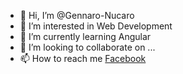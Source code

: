 - 👋 Hi, I’m @Gennaro-Nucaro
- 👀 I’m interested in Web Development
- 🌱 I’m currently learning Angular
- 💞️ I’m looking to collaborate on ...
- 📫 How to reach me [Facebook](https://www.facebook.com/gennaro.nucaro)

<!---
Gennaro-Nucaro/Gennaro-Nucaro is a ✨ special ✨ repository because its `README.md` (this file) appears on your GitHub profile.
You can click the Preview link to take a look at your changes.
--->
